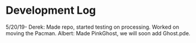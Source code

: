 # Development Log
5/20/19-
Derek: Made repo, started testing on processing. Worked on moving the Pacman.
Albert: Made PinkGhost, we will soon add Ghost.pde.

